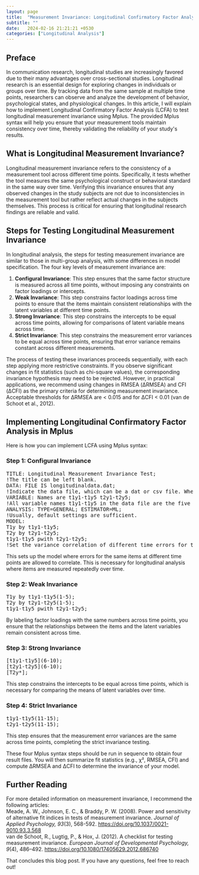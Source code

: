 ```yaml
---
layout: page
title:  "Measurement Invariance: Longitudinal Confirmatory Factor Analysis"
subtitle: ""
date:   2024-02-16 21:21:21 +0530
categories: ["Longitudinal Analysis"]
---
```


<h2><strong>Preface</strong></h2>
<p>In communication research, longitudinal studies are increasingly favored due to their many advantages over cross-sectional studies. Longitudinal research is an essential design for exploring changes in individuals or groups over time. By tracking data from the same sample at multiple time points, researchers can observe and analyze the development of behavior, psychological states, and physiological changes. In this article, I will explain how to implement Longitudinal Confirmatory Factor Analysis (LCFA) to test longitudinal measurement invariance using Mplus. The provided Mplus syntax will help you ensure that your measurement tools maintain consistency over time, thereby validating the reliability of your study's results.</p>

<h2><strong>What is Longitudinal Measurement Invariance?</strong></h2>
<p>Longitudinal measurement invariance refers to the consistency of a measurement tool across different time points. Specifically, it tests whether the tool measures the same psychological construct or behavioral standard in the same way over time. Verifying this invariance ensures that any observed changes in the study subjects are not due to inconsistencies in the measurement tool but rather reflect actual changes in the subjects themselves. This process is critical for ensuring that longitudinal research findings are reliable and valid.</p>

<h2><strong>Steps for Testing Longitudinal Measurement Invariance</strong></h2>
<p>In longitudinal analysis, the steps for testing measurement invariance are similar to those in multi-group analysis, with some differences in model specification. The four key levels of measurement invariance are:</p>
<ol>
  <li><strong>Configural Invariance</strong>: This step ensures that the same factor structure is measured across all time points, without imposing any constraints on factor loadings or intercepts.</li>
  <li><strong>Weak Invariance</strong>: This step constrains factor loadings across time points to ensure that the items maintain consistent relationships with the latent variables at different time points.</li>
  <li><strong>Strong Invariance</strong>: This step constrains the intercepts to be equal across time points, allowing for comparisons of latent variable means across time.</li>
  <li><strong>Strict Invariance</strong>: This step constrains the measurement error variances to be equal across time points, ensuring that error variance remains constant across different measurements.</li>
</ol>

<p>The process of testing these invariances proceeds sequentially, with each step applying more restrictive constraints. If you observe significant changes in fit statistics (such as chi-square values), the corresponding invariance hypothesis may need to be rejected. However, in practical applications, we recommend using changes in RMSEA (ΔRMSEA) and CFI (ΔCFI) as the primary criteria for determining measurement invariance. Acceptable thresholds for ΔRMSEA are < 0.015 and for ΔCFI < 0.01 (van de Schoot et al., 2012).</p>

<h2><strong>Implementing Longitudinal Confirmatory Factor Analysis in Mplus</strong></h2>
<p>Here is how you can implement LCFA using Mplus syntax:</p>

<h3><strong>Step 1: Configural Invariance</strong></h3>
<Pre>
TITLE: Longitudinal Measurement Invariance Test;
!The title can be left blank.
DATA: FILE IS longitudinaldata.dat;
!Indicate the data file, which can be a dat or csv file. When the code and data are in the same folder, the path where the data is located can be omitted.
VARIABLE: Names are t1y1-t1y5 t2y1-t2y5;  
!All variable names t1y1-t1y5 in the data file are the five entries for time T1, and t2y1-t2y5 are the five entries for time T2.
ANALYSIS: TYPE=GENERAL; ESTIMATOR=ML;  
!Usually, default settings are sufficient.
MODEL:  
T1y by t1y1-t1y5;  
T2y by t2y1-t2y5;  
t1y1-t1y5 pwith t2y1-t2y5;  
!Set the variance correlation of different time errors for the same item.</Pre>

<p>This sets up the model where errors for the same items at different time points are allowed to correlate. This is necessary for longitudinal analysis where items are measured repeatedly over time.</p> 
<h3><strong>Step 2: Weak Invariance</strong></h3> 
<Pre>
T1y by t1y1-t1y5(1-5);  
T2y by t2y1-t2y5(1-5);  
t1y1-t1y5 pwith t2y1-t2y5;</Pre>

<p>By labeling factor loadings with the same numbers across time points, you ensure that the relationships between the items and the latent variables remain consistent across time.</p> 
<h3><strong>Step 3: Strong Invariance</strong></h3>
<Pre>
[t1y1-t1y5](6-10);  
[t2y1-t2y5](6-10);  
[T2y*];</Pre>

<p>This step constrains the intercepts to be equal across time points, which is necessary for comparing the means of latent variables over time.</p> 
<h3><strong>Step 4: Strict Invariance</strong></h3> 
<Pre>
t1y1-t1y5(11-15);  
t2y1-t2y5(11-15); </Pre> 

<p>This step ensures that the measurement error variances are the same across time points, completing the strict invariance testing.</p> 
<p>These four Mplus syntax steps should be run in sequence to obtain four result files. You will then summarize fit statistics (e.g., χ², RMSEA, CFI) and compute ΔRMSEA and ΔCFI to determine the invariance of your model.</p> 
<h2><strong>Further Reading</strong></h2> 
<p>For more detailed information on measurement invariance, I recommend the following articles:
<br>Meade, A. W., Johnson, E. C., & Braddy, P. W. (2008). Power and sensitivity of alternative fit indices in tests of measurement invariance. <i>Journal of Applied Psychology, 93</i>(3), 568-592. <a href="https://doi.org/10.1037/0021-9010.93.3.568">https://doi.org/10.1037/0021-9010.93.3.568</a>
<br>van de Schoot, R., Lugtig, P., & Hox, J. (2012). A checklist for testing measurement invariance. <i>European Journal of Developmental Psychology, 9</i>(4), 486–492. <a href="https://doi.org/10.1080/17405629.2012.686740">https://doi.org/10.1080/17405629.2012.686740</a></p>
<p>That concludes this blog post. If you have any questions, feel free to reach out!</p>
